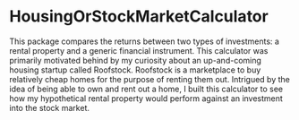 # HousingOrStockMarketCalculator
This package compares the returns between two types of investments: a rental property and a generic financial instrument. This calculator was primarily motivated behind by my curiosity about an up-and-coming housing startup called Roofstock. Roofstock is a marketplace to buy relatively cheap homes for the purpose of renting them out. 
Intrigued by the idea of being able to own and rent out a home, I built this calculator to see how my hypothetical rental property would perform against an investment into the stock market. 
